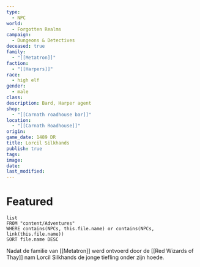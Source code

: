 ```yaml
---
type:
  - NPC
world:
  - Forgotten Realms
campaign:
  - Dungeons & Detectives
deceased: true
family:
  - "[[Metatron]]"
faction:
  - "[[Harpers]]"
race:
  - high elf
gender:
  - male
class: 
description: Bard, Harper agent
shop:
  - "[[Carnath roadhouse bar]]"
location:
  - "[[Carnath Roadhouse]]"
origin: 
game_date: 1489 DR
title: Lorcil Silkhands
publish: true
tags: 
image: 
date: 
last_modified:
---
```



# Featured
```dataview
list
FROM "content/Adventures"
WHERE contains(NPCs, this.file.name) or contains(NPCs, link(this.file.name))
SORT file.name DESC
```


Nadat de familie van [[Metatron]] werd ontvoerd door de [[Red Wizards of Thay]] nam Lorcil Silkhands de jonge tiefling onder zijn hoede. 